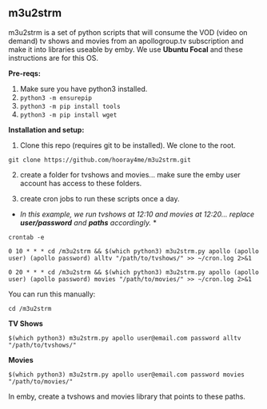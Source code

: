 ## m3u2strm
m3u2strm is a set of python scripts that will consume the VOD (video on demand) tv shows and movies from an apollogroup.tv subscription and make it into libraries useable by emby. We use **Ubuntu Focal** and these instructions are for this OS.

**Pre-reqs:**
1. Make sure you have python3 installed.
2. `python3 -m ensurepip`
3. `python3 -m pip install tools`
4. `python3 -m pip install wget`

**Installation and setup:**
1. Clone this repo (requires git to be installed). We clone to the root.

`git clone https://github.com/hooray4me/m3u2strm.git`

2. create a folder for tvshows and movies... make sure the emby user account has access to these folders.

3. create cron jobs to run these scripts once a day.

* *In this example, we run tvshows at 12:10 and movies at 12:20... replace **user/password** and **paths** accordingly.* *

`crontab -e`
```
0 10 * * * cd /m3u2strm && $(which python3) m3u2strm.py apollo (apollo user) (apollo password) alltv "/path/to/tvshows/" >> ~/cron.log 2>&1

0 20 * * * cd /m3u2strm && $(which python3) m3u2strm.py apollo (apollo user) (apollo password) movies "/path/to/movies/" >> ~/cron.log 2>&1
  ```
You can run this manually:
  
`cd /m3u2strm`

**TV Shows**

`$(which python3) m3u2strm.py apollo user@email.com password alltv "/path/to/tvshows/"`

**Movies**

`$(which python3) m3u2strm.py apollo user@email.com password movies "/path/to/movies/"`

In emby, create a tvshows and movies library that points to these paths.
